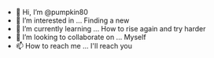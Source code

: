 - 👋 Hi, I’m @pumpkin80
- 👀 I’m interested in ... Finding a new 
- 🌱 I’m currently learning ... How to rise again and try harder 
- 💞️ I’m looking to collaborate on ... Myself 
- 📫 How to reach me ... I'll reach you 

<!---
pumpkin80/pumpkin80 is a ✨ special ✨ repository because its `README.md` (this file) appears on your GitHub profile.
You can click the Preview link to take a look at your changes.
--->
